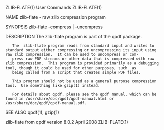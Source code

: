 
ZLIB-FLATE(1)                                                                                User Commands                                                                               ZLIB-FLATE(1)

NAME
       zlib-flate - raw zlib compression program

SYNOPSIS
       zlib-flate -compress | -uncompress

DESCRIPTION
       The zlib-flate program is part of the qpdf package.

       The  zlib-flate program reads from standard input and writes to standard output either compressing or uncompressing its input using raw zlib compression.  It can be used to uncompress or com‐
       press raw PDF streams or other data that is compressed with raw zlib compression.  This program is provided primarily as a debugging tool, though it could be used for other purposes, such  as
       being called from a script that creates simple PDF files.

       This program should not be used as a general purpose compression tool.  Use something like gzip(1) instead.

       For details about qpdf, please see the qpdf manual, which can be found in /usr/share/doc/qpdf/qpdf-manual.html or /usr/share/doc/qpdf/qpdf-manual.pdf.

SEE ALSO
       qpdf(1), gzip(1)

zlib-flate from qpdf version 8.0.2                                                            April 2008                                                                                 ZLIB-FLATE(1)
